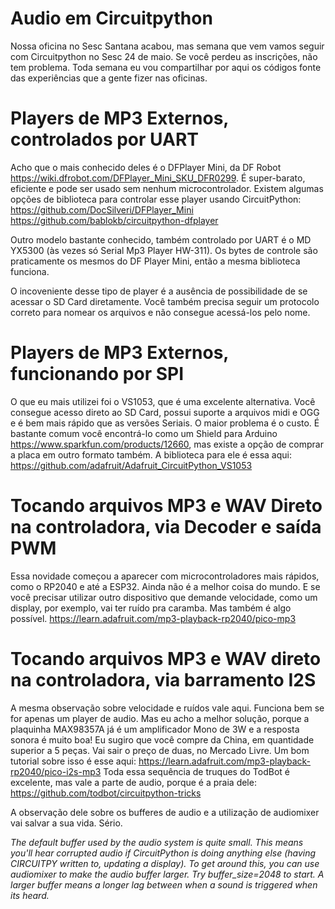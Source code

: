 # Audio em Circuitpython
Nossa oficina no Sesc Santana acabou, mas semana que vem vamos seguir com Circuitpython no Sesc 24 de maio.
Se você perdeu as inscrições, não tem problema. Toda semana eu vou compartilhar por aqui os códigos fonte
das experiências que a gente fizer nas oficinas.

# Players de MP3 Externos, controlados por UART
Acho que o mais conhecido deles é o DFPlayer Mini, da DF Robot https://wiki.dfrobot.com/DFPlayer_Mini_SKU_DFR0299. É super-barato, eficiente e pode ser usado sem nenhum microcontrolador. 
Existem algumas opções de biblioteca para controlar esse player usando CircuitPython:
https://github.com/DocSilveri/DFPlayer_Mini
https://github.com/bablokb/circuitpython-dfplayer

Outro modelo bastante conhecido, também controlado por UART é o MD YX5300 (às vezes só Serial Mp3 Player HW-311).
Os bytes de controle são praticamente os mesmos do DF Player Mini, então a mesma biblioteca funciona.

O incoveniente desse tipo de player é a ausência de possibilidade de se acessar o SD Card diretamente. Você também precisa seguir um protocolo correto para nomear os arquivos e não consegue acessá-los pelo nome.

# Players de MP3 Externos, funcionando por SPI
O que eu mais utilizei foi o VS1053, que é uma excelente alternativa. Você consegue acesso direto ao SD Card, possui suporte a arquivos midi e OGG e é bem mais rápido que as versões Seriais. O maior problema é o custo. É bastante comum você encontrá-lo como um Shield para Arduino https://www.sparkfun.com/products/12660, mas existe a opção de comprar a placa em outro formato também.
A biblioteca para ele é essa aqui: https://github.com/adafruit/Adafruit_CircuitPython_VS1053

# Tocando arquivos MP3 e WAV Direto na controladora, via Decoder e saída PWM
Essa novidade começou a aparecer com microcontroladores mais rápidos, como o RP2040 e até a ESP32.
Ainda não é a melhor coisa do mundo. E se você precisar utilizar outro dispositivo que demande velocidade, como um display, por exemplo, vai ter ruído pra caramba. Mas também é algo possível.
https://learn.adafruit.com/mp3-playback-rp2040/pico-mp3

# Tocando arquivos MP3 e WAV direto na controladora, via barramento I2S
A mesma observação sobre velocidade e ruídos vale aqui. Funciona bem se for apenas um player de audio. Mas eu acho a melhor solução, porque a plaquinha MAX98357A já é um amplificador Mono de 3W e a resposta sonora é muito boa! Eu sugiro que você compre da China, em quantidade superior a 5 peças. Vai sair o preço de duas, no Mercado Livre.
Um bom tutorial sobre isso é esse aqui: https://learn.adafruit.com/mp3-playback-rp2040/pico-i2s-mp3
Toda essa sequência de truques do TodBot é excelente, mas vale a parte de audio, porque é a praia dele:
https://github.com/todbot/circuitpython-tricks

A observação dele sobre os bufferes de audio e a utilização de audiomixer vai salvar a sua vida.
Sério.

_The default buffer used by the audio system is quite small. This means you'll hear corrupted audio if CircuitPython is doing anything else (having CIRCUITPY written to, updating a display). To get around this, you can use audiomixer to make the audio buffer larger. Try buffer_size=2048 to start. A larger buffer means a longer lag between when a sound is triggered when its heard._


